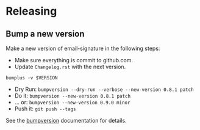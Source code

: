 # Releasing

## Bump a new version

Make a new version of email-signature in the following steps:

- Make sure everything is commit to github.com.
- Update `Changelog.rst` with the next version.

```{.sh}
bumplus -v $VERSION
```

- Dry Run: `bumpversion --dry-run --verbose --new-version 0.8.1 patch`
- Do it: `bumpversion --new-version 0.8.1 patch`
- \... or: `bumpversion --new-version 0.9.0 minor`
- Push it: `git push --tags`

See the [bumpversion](https://pypi.org/project/bumpversion/) documentation for details.
